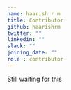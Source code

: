 ```yaml
---
name: haarish r m
title: Contributor
github: haarishrm
twitter: ""
linkedin: ""
slack: ""
joining_date: ""
role : contributor
---
```


Still waiting for this
